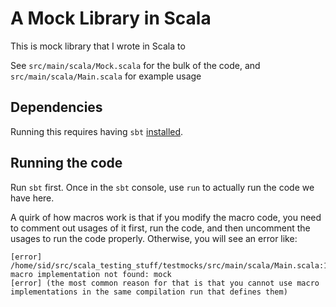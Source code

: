# A Mock Library in Scala

This is mock library that I wrote in Scala to 

See `src/main/scala/Mock.scala` for the bulk of the code,
and `src/main/scala/Main.scala` for example usage

## Dependencies

Running this requires having `sbt` [installed](https://www.scala-sbt.org/1.x/docs/Setup.html).

## Running the code

Run `sbt` first. Once in the `sbt` console, use `run` to actually
run the code we have here.

A quirk of how macros work is that if you modify the macro code, you
need to comment out usages of it first, run the code, and then uncomment
the usages to run the code properly. Otherwise, you will see an error like:

```
[error] /home/sid/src/scala_testing_stuff/testmocks/src/main/scala/Main.scala:14:20: macro implementation not found: mock
[error] (the most common reason for that is that you cannot use macro implementations in the same compilation run that defines them)
```
